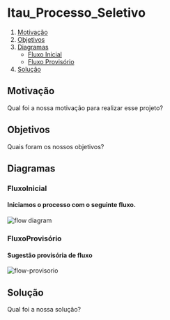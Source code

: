 # Itau_Processo_Seletivo

1. [Motivação](#Motivação) 
2. [Objetivos](#Objetivos)
3. [Diagramas](#Diagramas)
    - [Fluxo Inicial](#FluxoInicial)
    - [Fluxo Provisório](#FluxoProvisório)
4. [Solução](#Solução)

## Motivação

Qual foi a nossa motivação para realizar esse projeto?

## Objetivos

Quais foram os nossos objetivos?

## Diagramas

### FluxoInicial

#### Iniciamos o processo com o seguinte fluxo.

<image alt="flow diagram" src="Fluxos atuais.png" />

### FluxoProvisório

#### Sugestão provisória de fluxo

<image alt="flow-provisorio" src="flow-provisorio@1.25x (1).png" />

## Solução

Qual foi a nossa solução?
